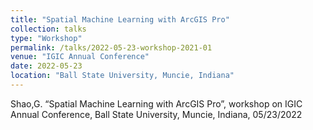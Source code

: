 ```yaml
---
title: "Spatial Machine Learning with ArcGIS Pro"
collection: talks
type: "Workshop"
permalink: /talks/2022-05-23-workshop-2021-01
venue: "IGIC Annual Conference"
date: 2022-05-23
location: "Ball State University, Muncie, Indiana"
---
```


Shao,G. “Spatial Machine Learning with ArcGIS Pro”, workshop on IGIC Annual Conference, Ball State University, Muncie, Indiana, 05/23/2022
